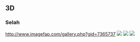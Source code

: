## 3D
### Selah
http://www.imagefap.com/gallery.php?gid=7365737
![](http://x.imagefapusercontent.com/u/Danbo73/7365737/1443792731/Curves_Selah2d.png)
![](http://x.imagefapusercontent.com/u/Danbo73/7365737/1920615775/Curves_Selah4a.png)
![](http://x.imagefapusercontent.com/u/Danbo73/7365737/899709937/Curves_Selah1c.png)
